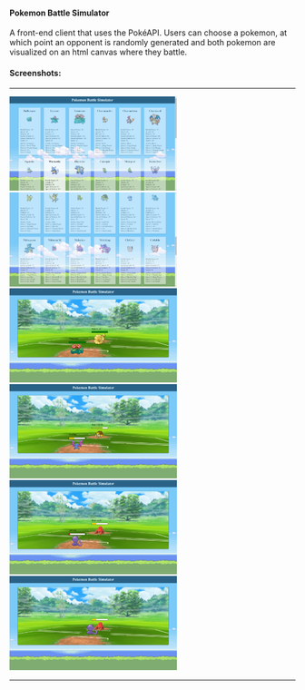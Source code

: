 #### Pokemon Battle Simulator

A front-end client that uses the PokéAPI. Users can choose a pokemon, at which point an opponent is randomly generated and both pokemon are visualized on an html canvas where they battle.

#### Screenshots:

<hr>
<img src="./client/assets/screenshots/01.pokemon-selection.png" alt="logo" width="295px" />
<img src="./client/assets/screenshots/02.pokemon-selection.png" alt="logo" width="295px" />
<img src="./client/assets/screenshots/01.pokemon-battle.png" alt="logo" width="295px" />
<img src="./client/assets/screenshots/02.pokemon-battle.png" alt="logo" width="295px" />
<img src="./client/assets/screenshots/03.pokemon-battle.png" alt="logo" width="295px" />
<img src="./client/assets/screenshots/04.pokemon-battle.png" alt="logo" width="295px" />
<hr>

